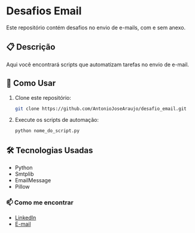 # Desafios Email

Este repositório contém desafios no envio de e-mails, com e sem anexo.

## 📋 Descrição

Aqui você encontrará scripts que automatizam tarefas no envio de e-mail.

## 🚀 Como Usar

1. Clone este repositório:
    ```sh
    git clone https://github.com/AntonioJoseAraujo/desafio_email.git
    ```

2. Execute os scripts de automação:
    ```sh
    python nome_do_script.py
    ```


## 🛠 Tecnologias Usadas
- Python
- Smtplib
- EmailMessage
- Pillow

### 📫 Como me encontrar

- [LinkedIn](https://www.linkedin.com/in/antonio-jose-de-araujo/)
- [E-mail](dev.antonioaraujo@gmail.com)
